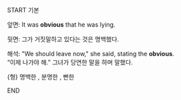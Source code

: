 START
기본

앞면:
It was **obvious** that he was lying.

뒷면:
그가 거짓말하고 있다는 것은 명백했다.

해석:
"We should leave now," she said, stating the **obvious**.  
“이제 나가야 해.” 그녀가 당연한 말을 하며 말했다.

{형} 명백한 , 분명한 , 빤한
<!--ID: 1745568139298-->
END
